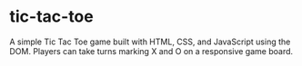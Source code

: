 # tic-tac-toe
A simple Tic Tac Toe game built with HTML, CSS, and JavaScript using the DOM. Players can take turns marking X and O on a responsive game board.
